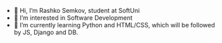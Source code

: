- 👋 Hi, I’m Rashko Semkov, student at SoftUni
- 👀 I’m interested in Software Development
- 🌱 I’m currently learning Python and HTML/CSS, which will be followed by JS, Django and DB.
  
<!---
rsemkov/rsemkov is a ✨ special ✨ repository because its `README.md` (this file) appears on your GitHub profile.
You can click the Preview link to take a look at your changes.
--->
